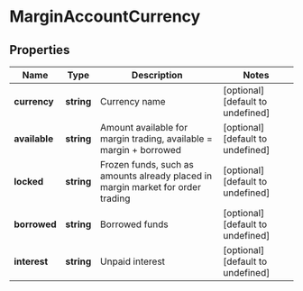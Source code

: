 # MarginAccountCurrency

## Properties

Name | Type | Description | Notes
------------ | ------------- | ------------- | -------------
**currency** | **string** | Currency name | [optional] [default to undefined]
**available** | **string** | Amount available for margin trading, available &#x3D; margin + borrowed | [optional] [default to undefined]
**locked** | **string** | Frozen funds, such as amounts already placed in margin market for order trading | [optional] [default to undefined]
**borrowed** | **string** | Borrowed funds | [optional] [default to undefined]
**interest** | **string** | Unpaid interest | [optional] [default to undefined]

